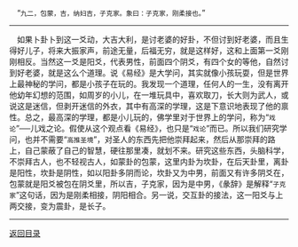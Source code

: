 &emsp;“``九二，包蒙，吉，纳妇吉，子克家。象曰：子克家，刚柔接也。``”
___
&emsp;如果卜卦卜到这一爻动，大吉大利，是讨老婆的好卦，不但讨到好老婆，而且生得好儿子，将来大振家声，前途无量，后福无穷，就是这样好，这和上面第一爻刚刚相反。当然这一爻是阳爻，代表男性，前面四个阴爻，有四个女的等他，自然讨到好老婆，就是这么个道理。说《易经》是大学问，其实就像小孩玩耍，但是世界上最神秘的学问，都是小孩子在玩的。我发现一个道理，任何人的一生，没有离开他幼年幻想的范围，如周岁的小儿，在一堆玩具中，喜欢取刀，长大则为武人，或说这是迷信，但剥开迷信的外衣，其中有高深的学理，这是下意识地表现了他的禀性。总之，最高深的学理，都是小儿玩的，佛学里对于世界上的学问，称为“``戏论``”──儿戏之论。假使从这个观点看《易经》，也只是“``戏论``”而已。所以我们研究学问，也并不需要“``高推圣境``”，对圣人的东西先把他崇拜起来，然后从那崇拜的路上，自己蒙蔽了自己的智慧，硬往那里凑，就划不来。研究这些东西，头脑科学，不崇拜古人，也不轻视古人，如蒙卦的包蒙，这里内卦为坎卦，在后天卦里，离卦是阳性，坎卦是阴性，如以阳卦多阴而论，坎卦又为中男，前面又有许多阴爻在，包蒙就是阳爻被包在阴爻里，所以吉，子克家，因为是中男，《彖辞》是解释“``子克家``”这句话，因为是刚柔相接，阴阳相合。另一说，交互卦的接法，这一阳爻与上两交接，变为震卦，是长子。
___
[返回目录](../../master/README.md#目录)